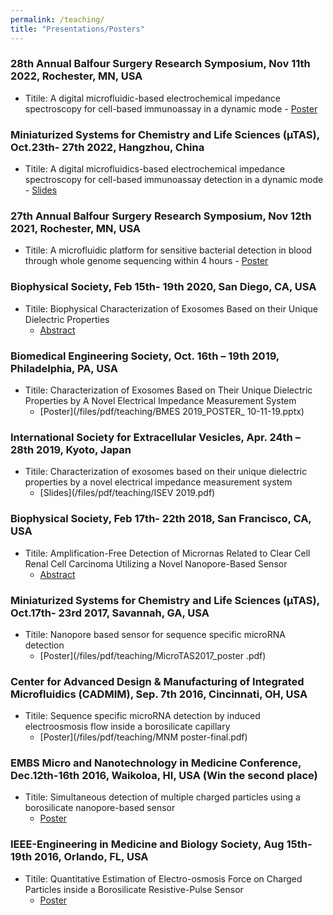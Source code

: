 ```yaml
---
permalink: /teaching/
title: "Presentations/Posters"
---
```

### 28th Annual Balfour Surgery Research Symposium, Nov 11th 2022, Rochester, MN, USA
- Titile: A digital microfluidic-based electrochemical impedance spectroscopy for cell-based immunoassay in a dynamic mode - [Poster](/files/pdf/teaching/CIM_poster_11-11-22.pdf)

### Miniaturized Systems for Chemistry and Life Sciences (µTAS), Oct.23th- 27th 2022, Hangzhou, China
- Titile: A digital microfluidics-based electrochemical impedance spectroscopy for cell-based immunoassay detection in a dynamic mode - [Slides](/files/pdf/teaching/microtas2022_YZ_V2_YL.pdf)

### 27th Annual Balfour Surgery Research Symposium, Nov 12th 2021, Rochester, MN, USA
- Titile: A microfluidic platform for sensitive bacterial detection in blood through whole genome sequencing within 4 hours - [Poster](/files/pdf/teaching/CIM_poster_11-12-21.pdf)

### Biophysical Society, Feb 15th- 19th 2020, San Diego, CA, USA
- Titile: Biophysical Characterization of Exosomes Based on their Unique Dielectric Properties
    - [Abstract](/files/pdf/teaching/paper10.pdf)

### Biomedical Engineering Society, Oct. 16th – 19th 2019, Philadelphia, PA, USA
- Titile: Characterization of Exosomes Based on Their Unique Dielectric Properties by A Novel Electrical Impedance Measurement System
    - [Poster](/files/pdf/teaching/BMES 2019_POSTER_ 10-11-19.pptx)

### International Society for Extracellular Vesicles, Apr. 24th – 28th 2019, Kyoto, Japan
- Titile: Characterization of exosomes based on their unique dielectric properties by a novel electrical impedance measurement system
    - [Slides](/files/pdf/teaching/ISEV 2019.pdf)

### Biophysical Society, Feb 17th- 22th 2018, San Francisco, CA, USA
- Titile: Amplification-Free Detection of Micrornas Related to Clear Cell Renal Cell Carcinoma Utilizing a Novel Nanopore-Based Sensor
    - [Abstract](/files/pdf/teaching/paper8.pdf)

### Miniaturized Systems for Chemistry and Life Sciences (µTAS), Oct.17th- 23rd 2017, Savannah, GA, USA
- Titile: Nanopore based sensor for sequence specific microRNA detection
    - [Poster](/files/pdf/teaching/MicroTAS2017_poster .pdf)

### Center for Advanced Design & Manufacturing of Integrated Microfluidics (CADMIM), Sep. 7th 2016, Cincinnati, OH, USA
- Titile: Sequence specific microRNA detection by induced electroosmosis flow inside a borosilicate capillary
    - [Poster](/files/pdf/teaching/MNM poster-final.pdf)

### EMBS Micro and Nanotechnology in Medicine Conference, Dec.12th-16th 2016, Waikoloa, HI, USA (Win the second place)
- Titile: Simultaneous detection of multiple charged particles using a borosilicate nanopore-based sensor 
    - [Poster](/files/pdf/teaching/IEEENano-talk-2016.pdf)

### IEEE-Engineering in Medicine and Biology Society, Aug 15th-19th 2016, Orlando, FL, USA
- Titile: Quantitative Estimation of Electro-osmosis Force on Charged Particles inside a Borosilicate Resistive-Pulse Sensor
    - [Poster](/files/pdf/teaching/IEEE-EMBC.pdf)

